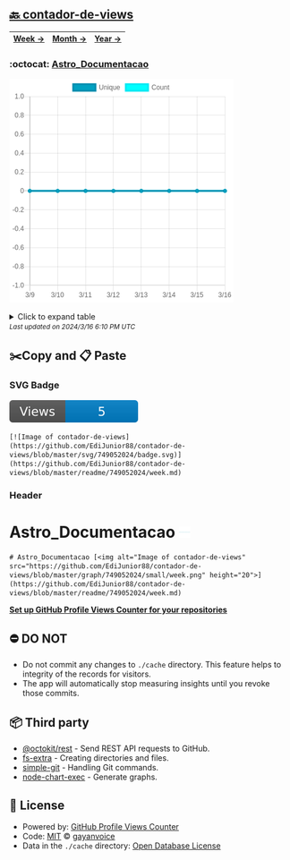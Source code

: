 ## [🔙 contador-de-views](https://github.com/EdiJunior88/contador-de-views)
| [**Week →**](https://github.com/EdiJunior88/contador-de-views/blob/master/readme/749052024/week.md) | [**Month →**](https://github.com/EdiJunior88/contador-de-views/blob/master/readme/749052024/month.md) | [**Year →**](https://github.com/EdiJunior88/contador-de-views/blob/master/readme/749052024/year.md) |
| ---- | ---- | ----- |
### :octocat: [Astro_Documentacao](https://github.com/EdiJunior88/Astro_Documentacao)
![Image of contador-de-views](https://github.com/EdiJunior88/contador-de-views/blob/master/graph/749052024/large/week.png)

<details>
	<summary>Click to expand table</summary>
	<h2>:calendar: Week Page Views Table</h2>
<table>
	<tr>
		<th>
			Last Updated
		</th>
		<th>
			Unique
		</th>
		<th>
			Count
		</th>
	</tr>
	<tr>
		<td>
			<code>2024/3/16</code>
		</td>
		<td>
			<code>0</code>
		</td>
		<td>
			<code>0</code>
		</td>
	</tr>
	<tr>
		<td>
			<code>2024/3/15</code>
		</td>
		<td>
			<code>0</code>
		</td>
		<td>
			<code>0</code>
		</td>
	</tr>
	<tr>
		<td>
			<code>2024/3/14</code>
		</td>
		<td>
			<code>0</code>
		</td>
		<td>
			<code>0</code>
		</td>
	</tr>
	<tr>
		<td>
			<code>2024/3/13</code>
		</td>
		<td>
			<code>0</code>
		</td>
		<td>
			<code>0</code>
		</td>
	</tr>
	<tr>
		<td>
			<code>2024/3/12</code>
		</td>
		<td>
			<code>0</code>
		</td>
		<td>
			<code>0</code>
		</td>
	</tr>
	<tr>
		<td>
			<code>2024/3/11</code>
		</td>
		<td>
			<code>0</code>
		</td>
		<td>
			<code>0</code>
		</td>
	</tr>
	<tr>
		<td>
			<code>2024/3/10</code>
		</td>
		<td>
			<code>0</code>
		</td>
		<td>
			<code>0</code>
		</td>
	</tr>
	<tr>
		<td>
			<code>2024/3/9</code>
		</td>
		<td>
			<code>0</code>
		</td>
		<td>
			<code>0</code>
		</td>
	</tr>
</table>

</details>
<small><i>Last updated on 2024/3/16 6:10 PM UTC</i></small>

## ✂️Copy and 📋 Paste
### SVG Badge
[![Image of contador-de-views](https://github.com/EdiJunior88/contador-de-views/blob/master/svg/749052024/badge.svg)](https://github.com/EdiJunior88/contador-de-views/blob/master/readme/749052024/week.md)
```readme
[![Image of contador-de-views](https://github.com/EdiJunior88/contador-de-views/blob/master/svg/749052024/badge.svg)](https://github.com/EdiJunior88/contador-de-views/blob/master/readme/749052024/week.md)
```
### Header
# Astro_Documentacao [<img alt="Image of contador-de-views" src="https://github.com/EdiJunior88/contador-de-views/blob/master/graph/749052024/small/week.png" height="20">](https://github.com/EdiJunior88/contador-de-views/blob/master/readme/749052024/week.md)
```readme
# Astro_Documentacao [<img alt="Image of contador-de-views" src="https://github.com/EdiJunior88/contador-de-views/blob/master/graph/749052024/small/week.png" height="20">](https://github.com/EdiJunior88/contador-de-views/blob/master/readme/749052024/week.md)
```
[**Set up GitHub Profile Views Counter for your repositories**](https://github.com/gayanvoice/github-profile-views-counter)
## ⛔ DO NOT
- Do not commit any changes to `./cache` directory. This feature helps to integrity of the records for visitors.
- The app will automatically stop measuring insights until you revoke those commits.
## 📦 Third party

- [@octokit/rest](https://www.npmjs.com/package/@octokit/rest) - Send REST API requests to GitHub.
- [fs-extra](https://www.npmjs.com/package/fs-extra) - Creating directories and files.
- [simple-git](https://www.npmjs.com/package/simple-git) - Handling Git commands.
- [node-chart-exec](https://www.npmjs.com/package/node-chart-exec) - Generate graphs.
## 📄 License
- Powered by: [GitHub Profile Views Counter](https://github.com/gayanvoice/github-profile-views-counter)
- Code: [MIT](./LICENSE) © [gayanvoice](https://github.com/gayanvoice/github-profile-views-counter)
- Data in the `./cache` directory: [Open Database License](https://opendatacommons.org/licenses/odbl/1-0/)